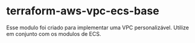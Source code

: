 # terraform-aws-vpc-ecs-base
Esse modulo foi criado para implementar uma VPC personalizável. Utilize em conjunto com os modulos de ECS.
